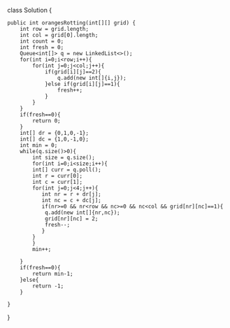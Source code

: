 class Solution {
   
    public int orangesRotting(int[][] grid) {
        int row = grid.length;
        int col = grid[0].length;
        int count = 0;
        int fresh = 0;
        Queue<int[]> q = new LinkedList<>();
        for(int i=0;i<row;i++){
            for(int j=0;j<col;j++){
                if(grid[i][j]==2){
                    q.add(new int[]{i,j});
                }else if(grid[i][j]==1){
                    fresh++;
                }
            }
        }
        if(fresh==0){
            return 0;
        }
        int[] dr = {0,1,0,-1};
        int[] dc = {1,0,-1,0};
        int min = 0;
        while(q.size()>0){
            int size = q.size();
            for(int i=0;i<size;i++){
            int[] curr = q.poll();
            int r = curr[0];
            int c = curr[1];
            for(int j=0;j<4;j++){
               int nr = r + dr[j];
               int nc = c + dc[j];
               if(nr>=0 && nr<row && nc>=0 && nc<col && grid[nr][nc]==1){
                q.add(new int[]{nr,nc});
                grid[nr][nc] = 2;
                fresh--;
               }
            }
            }
            min++;
            
        }
        if(fresh==0){
            return min-1;
        }else{
            return -1;
        }
        
    }
}